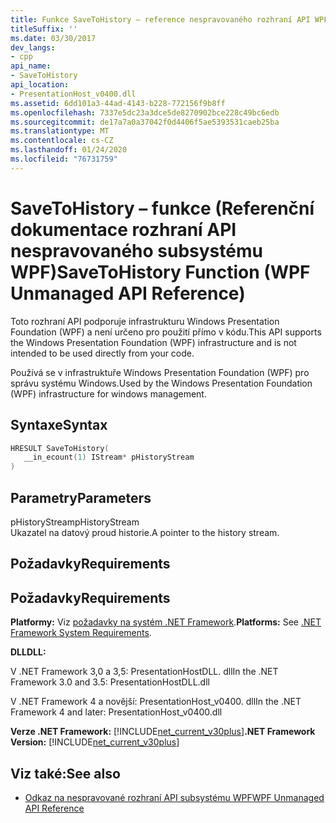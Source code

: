 ```yaml
---
title: Funkce SaveToHistory – reference nespravovaného rozhraní API WPF
titleSuffix: ''
ms.date: 03/30/2017
dev_langs:
- cpp
api_name:
- SaveToHistory
api_location:
- PresentationHost_v0400.dll
ms.assetid: 6dd101a3-44ad-4143-b228-772156f9b8ff
ms.openlocfilehash: 7337e5dc23a3dce5de8270902bce228c49bc6edb
ms.sourcegitcommit: de17a7a0a37042f0d4406f5ae5393531caeb25ba
ms.translationtype: MT
ms.contentlocale: cs-CZ
ms.lasthandoff: 01/24/2020
ms.locfileid: "76731759"
---
```

# <a name="savetohistory-function-wpf-unmanaged-api-reference"></a><span data-ttu-id="9c9b0-102">SaveToHistory – funkce (Referenční dokumentace rozhraní API nespravovaného subsystému WPF)</span><span class="sxs-lookup"><span data-stu-id="9c9b0-102">SaveToHistory Function (WPF Unmanaged API Reference)</span></span>
<span data-ttu-id="9c9b0-103">Toto rozhraní API podporuje infrastrukturu Windows Presentation Foundation (WPF) a není určeno pro použití přímo v kódu.</span><span class="sxs-lookup"><span data-stu-id="9c9b0-103">This API supports the Windows Presentation Foundation (WPF) infrastructure and is not intended to be used directly from your code.</span></span>  
  
 <span data-ttu-id="9c9b0-104">Používá se v infrastruktuře Windows Presentation Foundation (WPF) pro správu systému Windows.</span><span class="sxs-lookup"><span data-stu-id="9c9b0-104">Used by the Windows Presentation Foundation (WPF) infrastructure for windows management.</span></span>  
  
## <a name="syntax"></a><span data-ttu-id="9c9b0-105">Syntaxe</span><span class="sxs-lookup"><span data-stu-id="9c9b0-105">Syntax</span></span>  
  
```cpp  
HRESULT SaveToHistory(  
   __in_ecount(1) IStream* pHistoryStream  
)  
```  
  
## <a name="parameters"></a><span data-ttu-id="9c9b0-106">Parametry</span><span class="sxs-lookup"><span data-stu-id="9c9b0-106">Parameters</span></span>  
 <span data-ttu-id="9c9b0-107">pHistoryStream</span><span class="sxs-lookup"><span data-stu-id="9c9b0-107">pHistoryStream</span></span>  
 <span data-ttu-id="9c9b0-108">Ukazatel na datový proud historie.</span><span class="sxs-lookup"><span data-stu-id="9c9b0-108">A pointer to the history stream.</span></span>  
  
## <a name="requirements"></a><span data-ttu-id="9c9b0-109">Požadavky</span><span class="sxs-lookup"><span data-stu-id="9c9b0-109">Requirements</span></span>  
  
## <a name="requirements"></a><span data-ttu-id="9c9b0-110">Požadavky</span><span class="sxs-lookup"><span data-stu-id="9c9b0-110">Requirements</span></span>  
 <span data-ttu-id="9c9b0-111">**Platformy:** Viz [požadavky na systém .NET Framework](../../get-started/system-requirements.md).</span><span class="sxs-lookup"><span data-stu-id="9c9b0-111">**Platforms:** See [.NET Framework System Requirements](../../get-started/system-requirements.md).</span></span>  
  
 <span data-ttu-id="9c9b0-112">**DLL**</span><span class="sxs-lookup"><span data-stu-id="9c9b0-112">**DLL:**</span></span>  
  
 <span data-ttu-id="9c9b0-113">V .NET Framework 3,0 a 3,5: PresentationHostDLL. dll</span><span class="sxs-lookup"><span data-stu-id="9c9b0-113">In the .NET Framework 3.0 and 3.5: PresentationHostDLL.dll</span></span>  
  
 <span data-ttu-id="9c9b0-114">V .NET Framework 4 a novější: PresentationHost_v0400. dll</span><span class="sxs-lookup"><span data-stu-id="9c9b0-114">In the .NET Framework 4 and later: PresentationHost_v0400.dll</span></span>  
  
 <span data-ttu-id="9c9b0-115">**Verze .NET Framework:** [!INCLUDE[net_current_v30plus](../../../../includes/net-current-v30plus-md.md)]</span><span class="sxs-lookup"><span data-stu-id="9c9b0-115">**.NET Framework Version:** [!INCLUDE[net_current_v30plus](../../../../includes/net-current-v30plus-md.md)]</span></span>  
  
## <a name="see-also"></a><span data-ttu-id="9c9b0-116">Viz také:</span><span class="sxs-lookup"><span data-stu-id="9c9b0-116">See also</span></span>

- [<span data-ttu-id="9c9b0-117">Odkaz na nespravované rozhraní API subsystému WPF</span><span class="sxs-lookup"><span data-stu-id="9c9b0-117">WPF Unmanaged API Reference</span></span>](wpf-unmanaged-api-reference.md)
